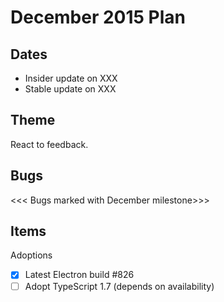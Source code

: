 # December 2015 Plan

## Dates
- Insider update on XXX
- Stable update on XXX

## Theme
React to feedback.

## Bugs
<<< Bugs marked with December milestone>>>

## Items
Adoptions
- [x] Latest Electron build #826
- [ ] Adopt TypeScript 1.7 (depends on availability)
